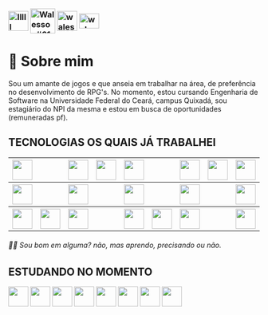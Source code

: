 ###  <a href="https://instagram.com/walesson.samuel/" target="blank"><img align="center" src="https://raw.githubusercontent.com/rahuldkjain/github-profile-readme-generator/master/src/images/icons/Social/instagram.svg" alt="lllll" height="40" width="40" /></a> <a href="https://discord.gg/Walesson#6136" target="blank"><img align="center" src="https://raw.githubusercontent.com/rahuldkjain/github-profile-readme-generator/master/src/images/icons/Social/discord.svg" alt="Walesson#6136" height="50" width="50" /></a>  <a href="https://www.facebook.com/walesson.samuel/" target="blank"><img align="center" src="https://raw.githubusercontent.com/rahuldkjain/github-profile-readme-generator/master/src/images/icons/Social/facebook.svg" alt="walesson.samuel" height="40" width="40" /></a> <a href="https://linkedin.com/in/walesson-samuel-085781186/" target="blank"><img align="center" src="https://raw.githubusercontent.com/rahuldkjain/github-profile-readme-generator/master/src/images/icons/Social/linked-in-alt.svg" alt="walesson.in" height="30" width="40" /></a>

# 🚀 Sobre mim       

  Sou um amante de jogos e que anseia em trabalhar na área, de preferência no desenvolvimento de RPG's. No momento, estou cursando Engenharia de Software na Universidade Federal do Ceará, campus Quixadá, sou estagiário do NPI da mesma e estou em busca de oportunidades (remuneradas pf).
## 


<div> 
  <h2>
    TECNOLOGIAS OS QUAIS JÁ TRABALHEI
  </h2>
  <table>
<!--Linha 1-->
    <tr>
      <th>
        <img src="https://cdn.jsdelivr.net/gh/devicons/devicon/icons/java/java-original.svg" width="40" height="40"/>
      </th>
      <th>
      </th>
      <th>
        <img src="https://cdn.jsdelivr.net/gh/devicons/devicon/icons/linux/linux-original.svg" width="40" height="40"/>
      </th>
      <th>
        <img src="https://cdn.jsdelivr.net/gh/devicons/devicon/icons/vuejs/vuejs-original.svg" width="40" height="40"/>
      </th>
      <th>
        <img src="https://cdn.jsdelivr.net/gh/devicons/devicon/icons/nodejs/nodejs-original-wordmark.svg" width="40" height="40"/> 
      </th>
      <th>
      <th>
        <img src="https://cdn.jsdelivr.net/gh/devicons/devicon/icons/html5/html5-original.svg" width="40" height="40"/>
      </th>
      <th>
        <img src="https://cdn.jsdelivr.net/gh/devicons/devicon/icons/docker/docker-original.svg" width="40" height="40"/>  
      </th>
      <th>
        <img src="https://cdn.jsdelivr.net/gh/devicons/devicon/icons/figma/figma-original.svg" width="40" height="40"/>
      </th>
      <th>
      <th>
        <img src="https://cdn.jsdelivr.net/gh/devicons/devicon/icons/spring/spring-original.svg" width="40" height="40" />  
      </th>
      <th>
        <img src="https://cdn.jsdelivr.net/gh/devicons/devicon/icons/typescript/typescript-original.svg" width="40" height="40" />
      </th>
      <th>
        <img src="https://cdn.jsdelivr.net/gh/devicons/devicon/icons/vscode/vscode-original.svg" width="40" height="40" />
      </th>
    </tr> 
<!--Linha 2-->
    <tr>
      <th>
        <img src="https://cdn.jsdelivr.net/gh/devicons/devicon/icons/javascript/javascript-original.svg" width="40" height="40"/>
      </th>
      <th>
      </th>
      <th>
        <img src="https://cdn.jsdelivr.net/gh/devicons/devicon/icons/nestjs/nestjs-plain.svg" width="40" height="40"/>  
      </th>
      <th>
      <th>
        <img src="https://cdn.jsdelivr.net/gh/devicons/devicon/icons/python/python-original.svg" width="40" height="40" />  
      </th>
      <th>
      <th>    
        <img src="https://cdn.jsdelivr.net/gh/devicons/devicon/icons/canva/canva-original.svg" width="40" height="40"/>
      </th>
      <th>
      <th>
        <img src="https://cdn.jsdelivr.net/gh/devicons/devicon/icons/github/github-original.svg" width="40" height="40" />
      </th>
      <th>
      <th>
       <img src="https://cdn.jsdelivr.net/gh/devicons/devicon/icons/unity/unity-original.svg" width="40" height="40" />
      </th>
      <th>
      <th>
        <img src="https://cdn.jsdelivr.net/gh/devicons/devicon/icons/intellij/intellij-original.svg" width="40" height="40" />
      </th>
    </tr>
<!--Linha 3-->
    <tr>
      <th>
        <img src="https://cdn.jsdelivr.net/gh/devicons/devicon/icons/postgresql/postgresql-original-wordmark.svg" width="40" height="40"/>
      </th>  
      <th>
         <img src="https://cdn.jsdelivr.net/gh/devicons/devicon/icons/jupyter/jupyter-original-wordmark.svg" width="40" height="40"/> 
      </th>
      <th>
        <img src="https://cdn.jsdelivr.net/gh/devicons/devicon/icons/angularjs/angularjs-original.svg" width="40" height="40"/>  
      </th>
      <th>
      <th>
         <img src="https://cdn.jsdelivr.net/gh/devicons/devicon/icons/csharp/csharp-original.svg" width="40" height="40" />
      </th>
      <th>
        <img src="https://cdn.jsdelivr.net/gh/devicons/devicon/icons/vuetify/vuetify-original.svg" width="40" height="40" />
      </th>
      <th>
        <img src="https://cdn.jsdelivr.net/gh/devicons/devicon/icons/c/c-original.svg" width="40" height="40" />
      </th>
      <th>
      <th>
        <img src="https://cdn.jsdelivr.net/gh/devicons/devicon/icons/git/git-original.svg" width="40" height="40" />
      </th>
      <th>
        <img src="https://cdn.jsdelivr.net/gh/devicons/devicon/icons/gitlab/gitlab-original.svg" width="40" height="40" />
      </th>
      <th>
        <img src="https://cdn.jsdelivr.net/gh/devicons/devicon/icons/godot/godot-original.svg" width="40" height="40" />
      </th>
      <th>
      <th>
        <img src="https://cdn.jsdelivr.net/gh/devicons/devicon/icons/npm/npm-original-wordmark.svg" width="40" height="40" />
      </th>
  </table>
  <h6>
    👩‍💻 Sou bom em alguma? não, mas aprendo, precisando ou não.
  </h6>
</div>

## 

## ESTUDANDO NO MOMENTO
  
  <img src="https://cdn.jsdelivr.net/gh/devicons/devicon/icons/java/java-original.svg" width="40" height="40"/>  <img src="https://cdn.jsdelivr.net/gh/devicons/devicon/icons/javascript/javascript-original.svg" width="40" height="40"/>  <img src="https://cdn.jsdelivr.net/gh/devicons/devicon/icons/vuejs/vuejs-original.svg" width="40" height="40"/>  <img src="https://cdn.jsdelivr.net/gh/devicons/devicon/icons/vuetify/vuetify-original.svg" width="40" height="40" />  <img src="https://cdn.jsdelivr.net/gh/devicons/devicon/icons/spring/spring-original.svg" width="40" height="40" />  <img src="https://cdn.jsdelivr.net/gh/devicons/devicon/icons/csharp/csharp-original.svg" width="40" height="40" />  <img src="https://cdn.jsdelivr.net/gh/devicons/devicon/icons/unity/unity-original.svg" width="40" height="40" />  <img src="https://cdn.jsdelivr.net/gh/devicons/devicon/icons/typescript/typescript-original.svg" width="40" height="40" />


 <!-- ![Snake animation](https://github.com/walesson-sg/walesson-sg/blob/output/github-contribution-grid-snake.svg) -->








